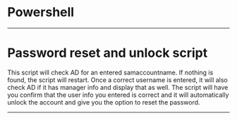 # Powershell

---

# Password reset and unlock script
This script will check AD for an entered samaccountname. If nothing is found, the script will restart. Once a correct username is entered, it will also check AD if it has manager info and display that as well. The script will have you confirm that the user info you entered is correct and it will automatically unlock the account and give you the option to reset the password.

---
